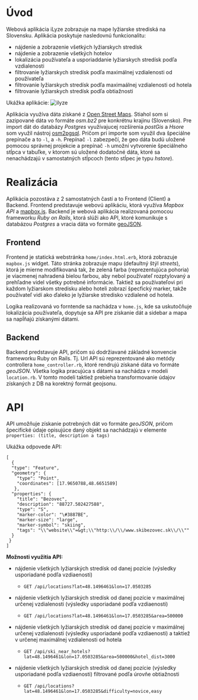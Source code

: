Úvod
====

Webová aplikácia iLyze zobrazuje na mape lyžiarske strediská na
Slovensku. Aplikácia poskytuje nasledovnú funkcionalitu:

-   nájdenie a zobrazenie všetkých lyžiarskych stredísk
-   nájdenie a zobrazenie všetkých hotelov
-   lokalizácia používateľa a usporiaddanie lyžiarskych stredísk podľa
    vzdialenosti
-   filtrovanie lyžiarskych stredísk podľa maximálnej vzdialenosti od
    používateľa
-   filtrovanie lyžiarskych stredísk podľa maximaálnej vzdialenosti od
    hotela
-   filtrovanie lyžiarskych stredísk podľa obtiažnosti

Ukážka aplikácie:
![ilyze](https://github.com/fiit-pdt/assignment-gis-pitr12/blob/master/ilyze.png)

Aplikácia využíva dáta získané z [Open Street Maps](http://www.openstreetmap.org/#map=5/51.500/-0.100). Stiahol som si
zazipované dáta vo formáte *osm.bz2* pre konkrétnu krajinu (Slovensko).
Pre import dát do databázy *Postgres* využívajucej rozšírenia *postGis*
a *Hsore* som využil nástroj [osm2pgsql](https://github.com/openstreetmap/osm2pgsql). Pričom pri importe som využil
dva špeciálne prepínače a to `-l`, a `-h`. Prepínač `-l` zabezpečí, že
geo dáta budú uložené pomocou správnej projekcie a prepínač `-h` umožní
vytvorenie špeciálneho stĺpca v tabuľke, v ktorom sú uložené dodatočné
dáta, ktoré sa nenachádzajú v samostatných stĺpcoch (tento stĺpec je
typu *hstore*).

Realizácia
==========

Aplikácia pozostáva z 2 samostatných častí a to Frontend (Client) a
Backend. Frontend predstavuje webovú aplikáciu, ktorá využíva *Mapbox
API* a [mapbox.js](https://www.mapbox.com/mapbox.js/api/v2.2.3/). Backend je webová aplikácia realizovaná pomocou
frameworku *Ruby on Rails*, ktorá slúži ako API, ktoré komunikuje s
databázou *Postgres* a vracia dáta vo formáte [geoJSON](http://geojson.org/geojson-spec.html).

Frontend
--------

Frontend je statická webstránka `home/index.html.erb`, ktorá
zobrazuje `mapbox.js` widget. Táto stránka zobrazuje mapu (defaultný
štýl *streets*), ktorá je mierne modifikovaná tak, že zelená farba
(reprezentujúca pohoria) je viacmenej nahradená bielou farbou, aby nebol
používateľ rozptylovaný a prehľadne videl všetky potrebné informácie.
Taktiež sa používateľovi pri každom lyžiarskom stredisku alebo hoteli
zobrazí špecfický marker, takže používateľ vidí ako ďaleko je lyžiarske
stredisko vzdialené od hotela.

Logika realizovaná vo forntende sa nachádza v `home.js`, kde sa
uskutočňuje lokalizácia používateľa, dopytuje sa API pre získanie dát a
sidebar a mapa sa napĺňajú získanými dátami.

Backend
-------

Backend predstavuje API, pričom sú dodržiavané základné konvencie
frameworku Ruby on Rails. Tj. Url API sú reprezentované ako metódy
controllera `home_controller.rb`, ktoré rendrujú získané dáta vo
formáte *geoJSON*. Všetka logika pracujúca s dátami sa nachádza v modeli
`location.rb`. V tomto modeli taktiež prebieha transformovanie údajov
získaných z DB na korektný formát geojsonu.

API
===

API umožňuje získanie potrebných dát vo formáte *geoJSON*, pričom
špecifické údaje opisujúce daný objekt sa nachádzajú v elemente
`properties: (title, description a tags)`

Ukážka odpovede API:
```
[
  {
  "type": "Feature",
  "geometry": {
    "type": "Point",
    "coordinates": [17.9650788,48.6651589]
   },
  "properties": {
    "title": "Bezovec",
    "description": "88727.502427588",
    "type": "S",
    "marker-color": "\#3887BE",
    "marker-size": "large",
    "marker-symbol": "skiing",
    "tags": "\\"website\\"=&gt;\\"http:\\/\\/www.skibezovec.sk\\/\\""
  }
 }
]
```

**Možnosti využitia API:**

-   nájdenie všetkých lyžiarských stredísk od danej pozície (výsledky
    usporiadané podľa vzdiaenosti)

    -   `GET /api/locations?lat=48.1496461&lon=17.0503285`
-   nájdenie všetkých lyžiarských stredísk od danej pozície v maximálnej
    určenej vzdialenosti (výsledky usporiadané podľa vzdiaenosti)

    -   `GET /api/locations?lat=48.1496461&lon=17.0503285&area=500000`
-   nájdenie všetkých lyžiarských stredísk od danej pozície v maximálnej
    určenej vzdialenosti (výsledky usporiadané podľa vzdiaenosti) a
    taktiež v určenej maximálnej vzdialenosti od hotela

    -   `GET /api/ski_near_hotels?lat=48.1496461&lon=17.0503285&area=500000&hotel_dist=3000`
-   nájdenie všetkých lyžiarských stredísk od danej pozície (výsledky
    usporiadané podľa vzdiaenosti) filtrované podľa úrovňe obtiažnosti

    -  `GET /api/locations?lat=48.1496461&lon=17.0503285&difficulty=novice,easy`
